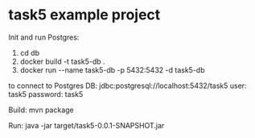 # task5 example project

Init and run Postgres:

1. cd db
2. docker build -t task5-db .
3. docker run --name task5-db -p 5432:5432 -d task5-db

to connect to Postgres DB:
jdbc:postgresql://localhost:5432/task5
user: task5
password: task5

Build:
mvn package

Run:
java -jar target/task5-0.0.1-SNAPSHOT.jar

